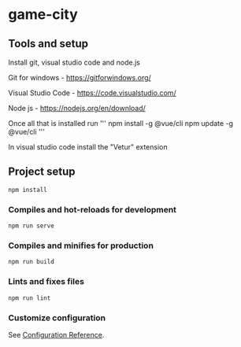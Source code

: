 # game-city

## Tools and setup

Install git, visual studio code and node.js

Git for windows - https://gitforwindows.org/

Visual Studio Code - https://code.visualstudio.com/

Node js - https://nodejs.org/en/download/

Once all that is installed run
'''
npm install -g @vue/cli
npm update -g @vue/cli
'''

In visual studio code install the "Vetur" extension

## Project setup
```
npm install
```

### Compiles and hot-reloads for development
```
npm run serve
```

### Compiles and minifies for production
```
npm run build
```

### Lints and fixes files
```
npm run lint
```

### Customize configuration
See [Configuration Reference](https://cli.vuejs.org/config/).
